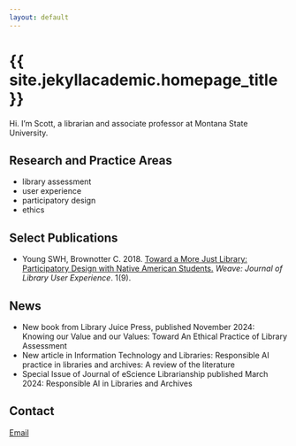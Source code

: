 ```yaml
---
layout: default
---
```


# {{ site.jekyllacademic.homepage_title }} 
Hi. I’m Scott, a librarian and associate professor at Montana State University.

## Research and Practice Areas
- library assessment
- user experience
- participatory design
- ethics


## Select Publications
- Young SWH, Brownotter C. 2018. <a href="https://dx.doi.org/10.3998/weave.12535642.0001.901">Toward a More Just Library: Participatory Design with Native American Students.</a> <em>Weave: Journal of Library User Experience</em>. 1(9).

## News
- New book from Library Juice Press, published November 2024: Knowing our Value and our Values: Toward An Ethical Practice of Library Assessment
- New article in Information Technology and Libraries: Responsible AI practice in libraries and archives: A review of the literature
- Special Issue of Journal of eScience Librarianship published March 2024: Responsible AI in Libraries and Archives

## Contact
<a href="mailto:" target="scott.young6@montana.edu"><span class="bi bi-envelope-open-fill"></span>Email</a>

